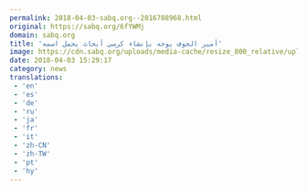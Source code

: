 ```yaml
---
permalink: 2018-04-03-sabq.org--2016708968.html
original: https://sabq.org/6fYWMj
domain: sabq.org
title: 'أمير الجوف يوجه بإنشاء كرسي أبحاث يحمل اسمه'
image: https://cdn.sabq.org/uploads/media-cache/resize_800_relative/uploads/material-file/5ac39c8ac3794b82192535a9/5ac39c774be14.jpeg
date: 2018-04-03 15:29:17
category: news
translations: 
 - 'en'
 - 'es'
 - 'de'
 - 'ru'
 - 'ja'
 - 'fr'
 - 'it'
 - 'zh-CN'
 - 'zh-TW'
 - 'pt'
 - 'hy'
---
```


